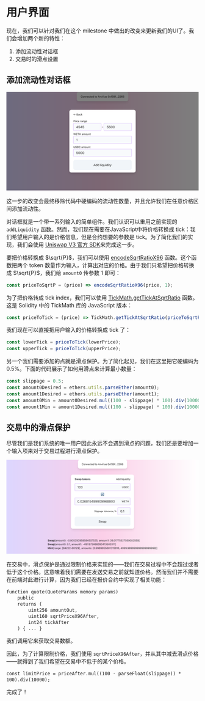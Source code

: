 # 用户界面

现在，我们可以针对我们在这个 milestone 中做出的改变来更新我们的UI了。我们会增加两个新的特性：
1. 添加流动性对话框
2. 交易时的滑点设置

## 添加流动性对话框

![Add Liquidity dialog window](../images/milestone_3/add_liquidity_dialog.png)

这一步的改变会最终移除代码中硬编码的流动性数量，并且允许我们在任意价格区间添加流动性。

对话框就是一个带一系列输入的简单组件。我们认识可以重用之前实现的 `addLiquidity` 函数。然而，我们现在需要在JavaScript中将价格转换成 tick：我们希望用户输入的是价格信息，但是合约想要的参数是 tick。为了简化我们的实现，我们会使用 [Uniswap V3 官方 SDK](https://github.com/Uniswap/v3-sdk/)来完成这一步。

要把价格转换成 $\sqrt{P}$，我们可以使用 [encodeSqrtRatioX96](https://github.com/Uniswap/v3-sdk/blob/08a7c050cba00377843497030f502c05982b1c43/src/utils/encodeSqrtRatioX96.ts) 函数。这个函数把两个 token 数量作为输入，计算出对应的价格。由于我们只希望把价格转换成 $\sqrt{P}$，我们给 `amount0` 传参数 1 即可：

```javascript
const priceToSqrtP = (price) => encodeSqrtRatioX96(price, 1);
```

为了把价格转成 tick index，我们可以使用 [TickMath.getTickAtSqrtRatio](https://github.com/Uniswap/v3-sdk/blob/08a7c050cba00377843497030f502c05982b1c43/src/utils/tickMath.ts#L82) 函数。这是 Solidity 中的 TickMath 库的 JavaScript 版本：


```javascript
const priceToTick = (price) => TickMath.getTickAtSqrtRatio(priceToSqrtP(price));
```

我们现在可以直接把用户输入的价格转换成 tick 了：

```javascript
const lowerTick = priceToTick(lowerPrice);
const upperTick = priceToTick(upperPrice);
```

另一个我们需要添加的点就是滑点保护。为了简化起见，我们在这里把它硬编码为 0.5%。下面的代码展示了如何用滑点来计算最小数量：

```javascript
const slippage = 0.5;
const amount0Desired = ethers.utils.parseEther(amount0);
const amount1Desired = ethers.utils.parseEther(amount1);
const amount0Min = amount0Desired.mul((100 - slippage) * 100).div(10000);
const amount1Min = amount1Desired.mul((100 - slippage) * 100).div(10000);
```

## 交易中的滑点保护

尽管我们是我们系统的唯一用户因此永远不会遇到滑点的问题，我们还是要增加一个输入项来对于交易过程进行滑点保护。

![Main screen of the web app](../images/milestone_3/slippage_tolerance.png)

在交易中，滑点保护是通过限制价格来实现的——我们在交易过程中不会超过或者低于这个价格。这意味着我们需要在发送交易之前就知道价格。然而我们并不需要在前端对此进行计算，因为我们已经在报价合约中实现了相关功能：

```solidity
function quote(QuoteParams memory params)
    public
    returns (
        uint256 amountOut,
        uint160 sqrtPriceX96After,
        int24 tickAfter
    ) { ... }
```

我们调用它来获取交易数额。

因此，为了计算限制价格，我们使用 `sqrtPriceX96After`，并从其中减去滑点价格——就得到了我们希望在交易中不低于的某个价格。

```solidity
const limitPrice = priceAfter.mul((100 - parseFloat(slippage)) * 100).div(10000);
```

完成了！